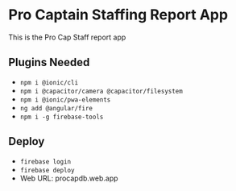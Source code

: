 # Pro Captain Staffing Report App
This is the Pro Cap Staff report app

## Plugins Needed
- `npm i @ionic/cli`
- `npm i @capacitor/camera @capacitor/filesystem`
- `npm i @ionic/pwa-elements`
- `ng add @angular/fire`
- `npm i -g firebase-tools`

## Deploy
- `firebase login`
- `firebase deploy`
- Web URL: procapdb.web.app
